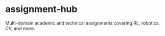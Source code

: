 # assignment-hub
Multi-domain academic and technical assignments covering RL, robotics, CV, and more.
